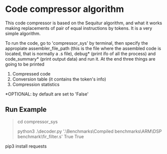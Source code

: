 # Code compressor algorithm
This code compressor is based on the Sequitur algorithm, and what it works making replacements of pair of equal instructions by tokens. It is a very simple algorithm.


To run the code, go to 'compressor_sys' by terminal, then specify the appropiate assembler_file_path (this is the file where the assembled code is located, that is normally a .s file), debug* (print ifo of all the process) and code_summary* (print output data)  and run it. At the end three things are going to be printed
1. Compressed code
2. Conversion table (it contains the token's info)
3. Compression statistics

*OPTIONAL: by default are set to 'False'

## Run Example
> cd compressor_sys
>
> python3 .\decoder.py '.\Benchmarks\Compiled benchmarks\ARM\DSP benchmark\fir_filter.s' True True


pip3 install requests